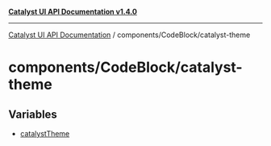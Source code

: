 [**Catalyst UI API Documentation v1.4.0**](../../../README.md)

---

[Catalyst UI API Documentation](../../../README.md) / components/CodeBlock/catalyst-theme

# components/CodeBlock/catalyst-theme

## Variables

- [catalystTheme](variables/catalystTheme.md)
